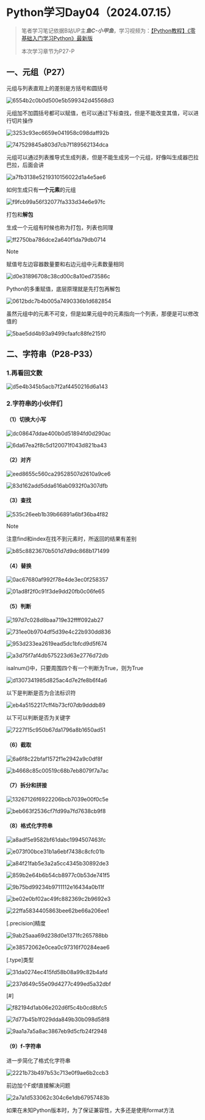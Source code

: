 #  Python学习Day04（2024.07.15）

> 笔者学习笔记依据B站UP主***鱼C-小甲鱼***，学习视频为：[【Python教程】《零基础入门学习Python》最新版]([序章_哔哩哔哩_bilibili](https://www.bilibili.com/video/BV1c4411e77t?p=1&vd_source=3052c1e7ab8ae1ae3bd0668a229fc4b7))
>
> 本次学习章节为P27-P

## 一、元组（P27）

元组与列表直观上的差别是方括号和圆括号

![6554b2c0b0d500e5b599342d45568d3](https://gitee.com/lu-hua7/picture/raw/master/6554b2c0b0d500e5b599342d45568d3.png)

元组加不加圆括号都可以赋值，也可以通过下标查找，但是不能改变其值，可以进行切片操作

![3253c93ec6659e041958c098daff92b](https://gitee.com/lu-hua7/picture/raw/master/3253c93ec6659e041958c098daff92b.png)

![747529845a803d7cb7f189562134dca](https://gitee.com/lu-hua7/picture/raw/master/747529845a803d7cb7f189562134dca.png)

元组可以通过列表推导式生成列表，但是不能生成另一个元组，好像叫生成器巴拉巴拉，后面会讲

![a7fb3138e5219310156022d1a4e5ae6](https://gitee.com/lu-hua7/picture/raw/master/a7fb3138e5219310156022d1a4e5ae6.png)

如何生成只有**一个元素**的元组

![f9fcb99a56f32077fa333d34e6e97fc](https://gitee.com/lu-hua7/picture/raw/master/f9fcb99a56f32077fa333d34e6e97fc.png)

打包和**解包**

生成一个元组有时候也称为打包，列表也同理



![ff2750ba786dce2a640f1da79db0714](https://gitee.com/lu-hua7/picture/raw/master/ff2750ba786dce2a640f1da79db0714.png)

> [!NOTE]
>
> 赋值号左边容器数量要和右边元组中元素数量相同

![d0e31896708c38cd00c8a10ed73586c](https://gitee.com/lu-hua7/picture/raw/master/d0e31896708c38cd00c8a10ed73586c.png)

Python的多重赋值，底层原理就是先打包再解包

![0612bdc7b4b005a7490336b1d682854](https://gitee.com/lu-hua7/picture/raw/master/0612bdc7b4b005a7490336b1d682854.png)

虽然元组中的元素不可变，但是如果元组中的元素指向一个列表，那便是可以修改值的

![5bae5dd4b93a9499cfaafc88fe215f0](https://gitee.com/lu-hua7/picture/raw/master/5bae5dd4b93a9499cfaafc88fe215f0.png)

## 二、字符串（P28-P33）

### 1.再看回文数

![d5e4b345b5acb7f2af4450216d6a143](https://gitee.com/lu-hua7/picture/raw/master/d5e4b345b5acb7f2af4450216d6a143.png)

### 2.字符串的小伙伴们

#### （1）切换大小写

![dc08647ddae400b0d51894fd0d290ac](https://gitee.com/lu-hua7/picture/raw/master/dc08647ddae400b0d51894fd0d290ac.png)

![6da67ea2f8c5d120071f043d821ba43](https://gitee.com/lu-hua7/picture/raw/master/6da67ea2f8c5d120071f043d821ba43.png)

#### （2）对齐

![eed8655c560ca29528507d2610a9ce6](https://gitee.com/lu-hua7/picture/raw/master/eed8655c560ca29528507d2610a9ce6.png)

![83d162add5dda616ab0932f0a307dfb](https://gitee.com/lu-hua7/picture/raw/master/83d162add5dda616ab0932f0a307dfb.png)

#### （3）查找

![535c26eeb1b39b66891a6bf36ba4f82](https://gitee.com/lu-hua7/picture/raw/master/535c26eeb1b39b66891a6bf36ba4f82.png)

> [!NOTE]
>
> 注意find和index在找不到元素时，所返回的结果有差别

![b85c8823670b501d7d9dc868b171499](https://gitee.com/lu-hua7/picture/raw/master/b85c8823670b501d7d9dc868b171499.png)

#### （4）替换

![0ac67680af992f78e4de3ec0f258357](https://gitee.com/lu-hua7/picture/raw/master/0ac67680af992f78e4de3ec0f258357.png)

![01ad8f2f0c91f3de9dd20fb0c06fe65](https://gitee.com/lu-hua7/picture/raw/master/01ad8f2f0c91f3de9dd20fb0c06fe65.png)

#### （5）判断

![197d7c028d8baa719e32ffff092ab27](https://gitee.com/lu-hua7/picture/raw/master/197d7c028d8baa719e32ffff092ab27.png)

![731ee0b9704df5d39e4c22b930dd836](https://gitee.com/lu-hua7/picture/raw/master/731ee0b9704df5d39e4c22b930dd836.png)

![953d233ea2619ead5dc1bfcd9d5f674](https://gitee.com/lu-hua7/picture/raw/master/953d233ea2619ead5dc1bfcd9d5f674.png)

![a3d75f7af4db575223d63e2776d72db](https://gitee.com/lu-hua7/picture/raw/master/a3d75f7af4db575223d63e2776d72db.png)

isalnum()中，只要周围四个有一个判断为True，则为True

![d1307341985d825ac4d7e2fe8b6f4a6](https://gitee.com/lu-hua7/picture/raw/master/d1307341985d825ac4d7e2fe8b6f4a6.png)

以下是判断是否为合法标识符

![eb4a5152217cff4b73cf07db9dddb89](https://gitee.com/lu-hua7/picture/raw/master/eb4a5152217cff4b73cf07db9dddb89.png)

以下可以判断是否为关键字

![7227f15c950b67da1796a8b1650ad51](https://gitee.com/lu-hua7/picture/raw/master/7227f15c950b67da1796a8b1650ad51.png)

#### （6）截取

![6a6f8c22bfaf1572f1e2942a9c0df8f](https://gitee.com/lu-hua7/picture/raw/master/6a6f8c22bfaf1572f1e2942a9c0df8f.png)

![b4668c85c00519c68b7eb8079f7a7ac](https://gitee.com/lu-hua7/picture/raw/master/b4668c85c00519c68b7eb8079f7a7ac.png)

#### （7）拆分和拼接

![13267126f6922206bcb7039e00f0c5e](https://gitee.com/lu-hua7/picture/raw/master/13267126f6922206bcb7039e00f0c5e.png)

![beb663f2536cf7fd99a7fd7638cb9f8](https://gitee.com/lu-hua7/picture/raw/master/beb663f2536cf7fd99a7fd7638cb9f8.png)

#### （8）格式化字符串

![a8adf5e9582bf61dabc1994507463fc](https://gitee.com/lu-hua7/picture/raw/master/a8adf5e9582bf61dabc1994507463fc.png)

![e073f00bce31b1a6ebf7438c8cfc01b](https://gitee.com/lu-hua7/picture/raw/master/e073f00bce31b1a6ebf7438c8cfc01b.png)

![a84f21fab5e3a2a5cc4345b30892de3](https://gitee.com/lu-hua7/picture/raw/master/a84f21fab5e3a2a5cc4345b30892de3.png)

![859b2e64b6b54cb8977c0b53de741f5](https://gitee.com/lu-hua7/picture/raw/master/859b2e64b6b54cb8977c0b53de741f5.png)

![9b75bd99234b9711112e16434a0b11f](https://gitee.com/lu-hua7/picture/raw/master/9b75bd99234b9711112e16434a0b11f.png)

![be02e0bf02ac49fc882369c2b9692e3](https://gitee.com/lu-hua7/picture/raw/master/be02e0bf02ac49fc882369c2b9692e3.png)

![22ffa5834405863bee62be66a206ee1](https://gitee.com/lu-hua7/picture/raw/master/22ffa5834405863bee62be66a206ee1.png)

[.precision]精度

![9ab25aaa69d238d0e1371fc265788bb](https://gitee.com/lu-hua7/picture/raw/master/9ab25aaa69d238d0e1371fc265788bb.png)

![e38572062e0cea0c97316f70284eae6](https://gitee.com/lu-hua7/picture/raw/master/e38572062e0cea0c97316f70284eae6.png)

[.type]类型

![31da0274ec415fd58b08a99c82b4afd](https://gitee.com/lu-hua7/picture/raw/master/31da0274ec415fd58b08a99c82b4afd.png)

![237d649c55e09d4277c499ed5a32dbf](https://gitee.com/lu-hua7/picture/raw/master/237d649c55e09d4277c499ed5a32dbf.png)

[#]

![f82194d1ab06e202d6f5c4b0cd8bfc5](https://gitee.com/lu-hua7/picture/raw/master/f82194d1ab06e202d6f5c4b0cd8bfc5.png)

![7d77b45b1f029dda849b30b098d58f8](https://gitee.com/lu-hua7/picture/raw/master/7d77b45b1f029dda849b30b098d58f8.png)

![9aa1a7a5a8ac3867eb9d5cfb24f2948](https://gitee.com/lu-hua7/picture/raw/master/9aa1a7a5a8ac3867eb9d5cfb24f2948.png)

#### （9）f-字符串

进一步简化了格式化字符串

![2221b73b497b53c713e0f9ae6b2ccb3](https://gitee.com/lu-hua7/picture/raw/master/2221b73b497b53c713e0f9ae6b2ccb3.png)

前边加个F或f直接解决问题

![2a7a1d533062c304c6e1db67957483b](https://gitee.com/lu-hua7/picture/raw/master/2a7a1d533062c304c6e1db67957483b.png)

如果在未知Python版本时，为了保证兼容性，大多还是使用format方法